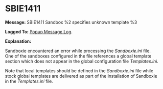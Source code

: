 # SBIE1411

**Message:** SBIE1411 Sandbox %2 specifies unknown template %3

**Logged To:** [Popup Message Log](PopupMessageLog).

**Explanation:**

Sandboxie encountered an error while processing the _Sandboxie.ini_ file. One of the sandboxes configured in the file references a global template section which does not appear in the global configuration file _Templates.ini_.

Note that local templates should be defined in the _Sandboxie.ini_ file while stock global templates are delivered as part of the installation of Sandboxie in the _Templates.ini_ file.
